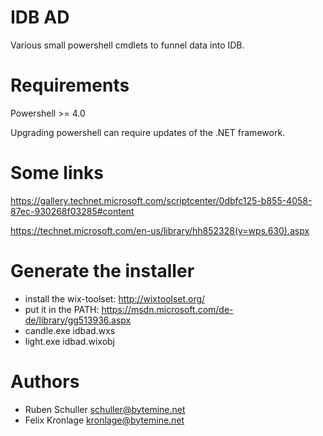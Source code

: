 # IDB AD 

Various small powershell cmdlets to funnel data into IDB.

# Requirements
Powershell >= 4.0

Upgrading powershell can require updates of the .NET framework.

# Some links

https://gallery.technet.microsoft.com/scriptcenter/0dbfc125-b855-4058-87ec-930268f03285#content

https://technet.microsoft.com/en-us/library/hh852328(v=wps.630).aspx

# Generate the installer

- install the wix-toolset: http://wixtoolset.org/
- put it in the PATH: https://msdn.microsoft.com/de-de/library/gg513936.aspx
- candle.exe idbad.wxs
- light.exe idbad.wixobj

# Authors

* Ruben Schuller <schuller@bytemine.net>
* Felix Kronlage <kronlage@bytemine.net>
